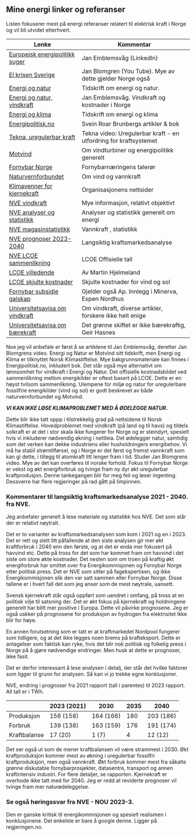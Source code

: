 ## Mine energi linker og referanser

Listen fokuserer mest på energi referanser relatert til elektrisk kraft i Norge og vil bli utvidet etterhvert. 

| Lenke                                                                                                                                                                                          | Kommentar                                                       |
|------------------------------------------------------------------------------------------------------------------------------------------------------------------------------------------------|-----------------------------------------------------------------|
| [Europeisk energipolitikk suger](https://www.linkedin.com/pulse/european-energy-policy-kills-competitiveness-without-any-emblemsv%25C3%25A5g-ah39f/?trackingId=J%2B12DFDCTvCmNHZqb4bhxA%3D%3D) | Jan Emblemsvåg  (LinkedIn)                                      | 
| [El krisen Sverige](https://www.youtube.com/watch?v=0Oh_w5KrEVc)                                                                                                                               | Jan Blomgren (You Tube). Mye av dette gjelder Norge også        |
| [Energi og natur](https://energiognatur.no/energipolitikk-pa-naturens-premisser/)                                                                                                              | Tidskrift om energi og natur.                                   | 
| [Energi og natur, vindkraft](https://energiognatur.no/vindkraft-og-kostnader-i-norge/)                                                                                                         | Jan Emblemsvåg. Vindkraft og kostnader i Norge                  |
| [Energi og klima](https://energiognatur.no/energipolitikk-pa-naturens-premisser/)                                                                                                              | Tidskrift om energi og klima                                    |
| [Energipolitisk.no](https://energipolitisk.no/kontakt)                                                                                                                                         | Svein Roar Brunbergs artikler & bok                             |
| [Tekna, uregulerbar kraft](https://www.tekna.no/fag-og-nettverk/energi/energibloggen/uregulerbar-kraft--en-utfordring-for-kraftsystemet/)                                                      | Tekna video: Uregulerbar kraft - en utfordring for kraftsystemet |
| [Motvind](https://motvind.org/energi-2/)                                                                                                                                                       | Om vindturbiner og energipolitikk generelt                      |
| [Fornybar Norge](https://www.fornybarnorge.no/)                                                                                                                                                | Fornybarnæringens talerør                                       |
| [Naturvernforbundet](https://naturvernforbundet.no/laer-mer/vind-og-vannkraft/)                                                                                                                | Om vind og vannkraft                                            |
| [Klimavenner for kjernekraft](https://klimavenner.no/billig-strom/ )                                                                                                                           | Organisasjonens nettsider                                       |  
| [NVE vindkraft](https://www.nve.no/energi/energisystem/vindkraft/)                                                                                                                             | Mye informasjon, relativt objektivt                             |
| [NVE analyser og statistikk](https://www.nve.no/energi/analyser-og-statistikk/)                                                                                                                | Analyser og statistikk generelt om energi                       |
| [NVE magasinstatistikk](https://www.nve.no/energi/analyser-og-statistikk/magasinstatistikk/)                                                                                                   | Vannkraft , statistikk                                          |
| [NVE prognoser 2023-2040](https://www.nve.no/energi/analyser-og-statistikk/langsiktig-kraftmarkedsanalyse/langsiktig-kraftmarkedsanalyse-2023/)                                                | Langsiktig kraftsmarkedsanalyse                                 |
| [NVE LCOE sammenlikning](https://www.nve.no/energi/analyser-og-statistikk/kostnader-for-kraftproduksjon/)                                                                                      | LCOE Offisielle tall                                            | 
| [LCOE villedende](https://medium.com/@marhje/why-lcoe-is-not-a-good-metric-for-renewables-82e16c3f7c3b)                                                                                        | Av Martin Hjelmeland                                            |
| [LCOE skjulte kostnader](https://enodatech.com/news-insight/the-hidden-costs-of-delivered-renewable-energy)                                                                                    | Skjulte kostnader for vind og sol                               |
| [Fornybar subsidie galskap](https://www.minerva.no/energi-fornybar-energi-hoyre/hoyre-ma-utvikle-en-energipolitikk-som-ikke-baserer-seg-pa-subsidier/455730)                                   | Gjelder også Ap. Innlegg i Minerva, Espen Nordhus               | 
| [Universitetsavisa om vindkraft](https://www.universitetsavisa.no/tag/vindkraft)                                                                                                               | Om vindkraft, diverse artikler, forskere ikke helt enige        |
| [Universitetsavisa om bærekraft](https://www.universitetsavisa.no/asgeir-tomasgard-det-gronne-skiftet-edgar-hertwich/det-gronne-skiftet-er-ikke-baerekraftig/188708)                           | Det grønne skiftet er ikke bærekraftig, Geir Hasnes              |
  

Noe jeg vil anbefale er først å se artiklene til Jan Emblemsvåg, deretter Jan Blomgrens video.
Energi og Natur er Motvind sitt tidskrift, men Energi og Klima er tilknyttet Norsk Klimastiftelse.
Mye bakgrunnsmateriale kan finnes i Energipolitisk.no, inkludert bok.
Det står også mye alternativt om lønnsomhet for vindkraft i Energi og Natur.
Det offisielle kostnadsbildet ved sammenlikning mellom energikilder er oftest basert på LCOE.
Dette er en høyst tvilsom sammenlikning. 
Ulempene for miljø og natur for uregulerbare fossilfrie energikilder (vind og sol) er godt beskrevet av både naturvernforbundet og Motvind.

***VI KAN IKKE LØSE KLIMAPROBLEMET MED Å ØDELEGGE NATUR.***

Dette blir ikke tatt oppp i tilstrekkelig grad på nettsidene til Norsk Klimastiftelse. Hovedproblemet med vindkraft (på land og til havs)
og tildels solkraft er at det i stor skala ikke fungerer for Norge og er steindyrt, 
spesielt hvis vi inkluderer nødvendig økning i nettleia. 
Det ødelegger natur, samtidig som det verken kan dekke industriens eller husholdningers energibehov. 
Vi må ha stabil strømtilførsel, og i Norge er det først og fremst vannkraft
som kan gi dette, i tillegg til atomkraft litt lenger fram i tid. Studer Jan Blomgrens video. 
Mye av det kan overføres til norske forhold. 
Fokus til Fornybar Norge er vekst og økt energiforbruk og tvinge fram ny dyr økt uregulerbar kraftprodusjon.
Denne tankegangen blir for meg feil og løser ingenting. Dessverre har flere regjeringer på rad gått på limpinnen.

### Kommentarer til langsiktig kraftsmarkedsanalyse 2021 - 2040. fra NVE.

Jeg anbefaler generelt å lese materiale og statistikk hos NVE. Det som står der er relativt nøytralt.  

Det er to varianter av kraftsmarkedsanalysen som kom i 2021 og en i 2023.
Det er rett og slett litt påfallende at den siste analysen gir mer økt kraftforbruk i 2040 enn den første,
og at det er enda mer fokusert på havvind etc. Dette på tross for det som har kommet fram om havvind i det
siste om store økte kostnader. Det nesten som om troen på kraftig økt energiforbruk har smittet over fra Energikommisjonen
og Fornybar Norge etter politisk press. Det er NVE som sitter på fagekspertisen, og ikke Energikommisjonen slik den var satt sammen
eller Fornybar Norge. Disse tallene er i hvert fall det som jeg anser som de mest nøytrale, uansett.

Svensk kjernekraft står også oppført som uendret i omfang, på tross at en politisk vilje til satsning der.
Det er økt fokus på kjernekraft og holdningene generelt har blitt mer positive i Europa. Dette vil påvirke
prognosene.  Jeg er også uskker på prognosene for produksjon av hydrogen fra elektrisitet ikke blir for høye.

En annen forutsetning som er tatt er at kraftmarkedet Nordpool fungerer som tidligere, og at det ikke legges noen
brems på krafteksport. Dette er antagelser som faktisk kan ryke, hvis det blir nok politisk og folkelig press i Norge
på å gjøre nødvendige endringer. Men husk at dette er prognoser, ikke fasit.

Det er derfor interessant å lese analysen i detalj, der står det hvilke faktorer som ligger til grunn for analysen.
Så kan vi jo trekke egne konklusjoner.

NVE, endring i prognoser fra 2021 rapport (tall i parentes) til 2023 rapport. All tall er i TWh.

|              | 2023 (2021) | 2030       | 2035    | 2040      |
|--------------|-------------|------------|---------|-----------|
| Produksjon   | 156 (158)   | 164 (166)  | 180     | 203 (186) |
| Forbruk      | 139 (138)   | 163 (159)  | 176     | 191 (174) |
| Kraftbalanse | 17  (20)    | 1   (7)    | 4       | 12  (12)  |

Det ser også ut som de mener kraftbalansen vil være strammest i 2030.
Økt kraftproduksjon kommer mest av økning i uregulerbar fossilfri kraftproduksjon, men også vannkraft.
Økt forbruk kommer mest fra såkalte grønne diskutable fornybarprosjekter, datasentre, transport og annen kraftintensiv industri.
For flere detaljer, se rapporten.
Kjernekraft er overhode ikke tatt med for 2040.
Jeg er redd at reviderte prognoser vil tvinge fram mer naturødeleggelse.


### Se også høringssvar fra NVE - NOU 2023-3. 

Den er ganske kritisk til energikommisjonen og spesielt realismen i konklusjonene.
Det enkelste er bare å google denne. Ligger på regjeringen.no.



